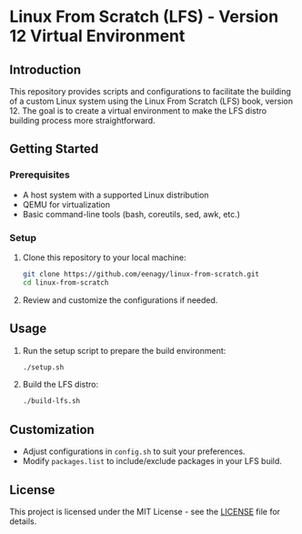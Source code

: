 # Linux From Scratch (LFS) - Version 12 Virtual Environment

## Introduction

This repository provides scripts and configurations to facilitate the building of a custom Linux system using the Linux From Scratch (LFS) book, version 12. The goal is to create a virtual environment to make the LFS distro building process more straightforward.

## Getting Started

### Prerequisites

- A host system with a supported Linux distribution
- QEMU for virtualization
- Basic command-line tools (bash, coreutils, sed, awk, etc.)

### Setup

1. Clone this repository to your local machine:

   ```bash
   git clone https://github.com/eenagy/linux-from-scratch.git
   cd linux-from-scratch
   ```

2. Review and customize the configurations if needed.

## Usage

1. Run the setup script to prepare the build environment:

   ```bash
   ./setup.sh
   ```

2. Build the LFS distro:

   ```bash
   ./build-lfs.sh
   ```


## Customization

- Adjust configurations in `config.sh` to suit your preferences.
- Modify `packages.list` to include/exclude packages in your LFS build.


## License

This project is licensed under the MIT License - see the [LICENSE](LICENSE) file for details.

